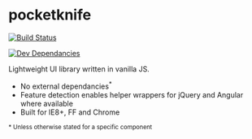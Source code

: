 pocketknife
===========

[![Build Status](https://travis-ci.org/sw4/pocketknife.svg)](https://travis-ci.org/sw4/pocketknife)

[![Dev Dependancies](https://david-dm.org/sw4/pocketknife.png)](https://david-dm.org/sw4/pocketknife)


Lightweight UI library written in vanilla JS.

- No external dependancies<sup>*</sup>
- Feature detection enables helper wrappers for jQuery and Angular where available
- Built for IE8+, FF and Chrome

<sup>* Unless otherwise stated for a specific component</sup>

